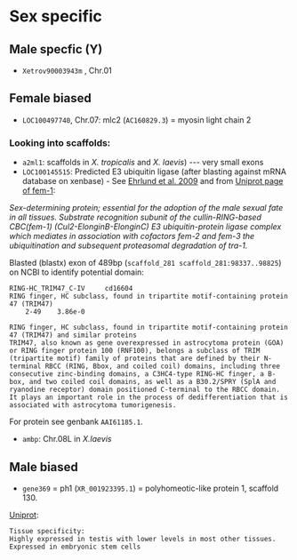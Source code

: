 # Sex specific

## Male specfic (Y)

- `Xetrov90003943m` , Chr.01

## Female biased

- `LOC100497740`, Chr.07: mlc2 (`AC160829.3`) = myosin light chain 2

### Looking into scaffolds:
- `a2ml1`: scaffolds in *X. tropicalis* and *X. laevis*) --- very small exons
- `LOC100145515`: Predicted E3 ubiquitin ligase (after blasting against mRNA database on xenbase) - See [Ehrlund et al. 2009](https://www.ncbi.nlm.nih.gov/pmc/articles/PMC2663311/) and from [Uniprot page of fem-1](https://www.uniprot.org/uniprot/P17221):

*Sex-determining protein; essential for the adoption of the male sexual fate in all tissues. Substrate recognition subunit of the cullin-RING-based CBC(fem-1) (Cul2-ElonginB-ElonginC) E3 ubiquitin-protein ligase complex which mediates in association with cofactors fem-2 and fem-3 the ubiquitination and subsequent proteasomal degradation of tra-1.*

Blasted (blastx) exon of 489bp (`scaffold_281 scaffold_281:98337..98825`) on NCBI to identify potential domain:
```
RING-HC_TRIM47_C-IV 	cd16604 	
RING finger, HC subclass, found in tripartite motif-containing protein 47 (TRIM47)
	2-49 	3.86e-0
  
RING finger, HC subclass, found in tripartite motif-containing protein 47 (TRIM47) and similar proteins
TRIM47, also known as gene overexpressed in astrocytoma protein (GOA) or RING finger protein 100 (RNF100), belongs a subclass of TRIM (tripartite motif) family of proteins that are defined by their N-terminal RBCC (RING, Bbox, and coiled coil) domains, including three consecutive zinc-binding domains, a C3HC4-type RING-HC finger, a B-box, and two coiled coil domains, as well as a B30.2/SPRY (SplA and ryanodine receptor) domain positioned C-terminal to the RBCC domain. It plays an important role in the process of dedifferentiation that is associated with astrocytoma tumorigenesis.
```
For protein see genbank `AAI61185.1`. 

- `ambp`: Chr.08L in *X.laevis*

## Male biased

- `gene369` = ph1 (`XR_001923395.1`) = polyhomeotic-like protein 1, scaffold 130.

[Uniprot](https://www.uniprot.org/uniprot/Q64028):
```
Tissue specificity:
Highly expressed in testis with lower levels in most other tissues. Expressed in embryonic stem cells
```
